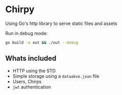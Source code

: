 # Chirpy

Using Go's http library to serve static files and assets

Run in debug mode:

```bash
go build -o out && ./out --debug
```


## Whats included
- HTTP using the STD
- Simple storage using a `dataabse.json` file
- Users, Chirps
- `jwt` authentication
